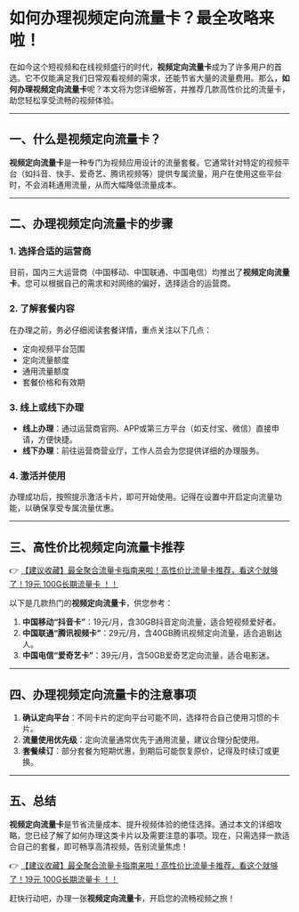 # 如何办理视频定向流量卡？最全攻略来啦！

在如今这个短视频和在线视频盛行的时代，**视频定向流量卡**成为了许多用户的首选。它不仅能满足我们日常观看视频的需求，还能节省大量的流量费用。那么，**如何办理视频定向流量卡**呢？本文将为您详细解答，并推荐几款高性价比的流量卡，助您轻松享受流畅的视频体验。

---

## 一、什么是视频定向流量卡？

**视频定向流量卡**是一种专门为视频应用设计的流量套餐。它通常针对特定的视频平台（如抖音、快手、爱奇艺、腾讯视频等）提供专属流量，用户在使用这些平台时，不会消耗通用流量，从而大幅降低流量成本。

---

## 二、办理视频定向流量卡的步骤

### 1. 选择合适的运营商
目前，国内三大运营商（中国移动、中国联通、中国电信）均推出了**视频定向流量卡**。您可以根据自己的需求和对网络的偏好，选择适合的运营商。

### 2. 了解套餐内容
在办理之前，务必仔细阅读套餐详情，重点关注以下几点：
- 定向视频平台范围
- 定向流量额度
- 通用流量额度
- 套餐价格和有效期

### 3. 线上或线下办理
- **线上办理**：通过运营商官网、APP或第三方平台（如支付宝、微信）直接申请，方便快捷。
- **线下办理**：前往运营商营业厅，工作人员会为您提供详细的办理服务。

### 4. 激活并使用
办理成功后，按照提示激活卡片，即可开始使用。记得在设置中开启定向流量功能，以确保享受专属流量优惠。

---

## 三、高性价比视频定向流量卡推荐

👉 [【建议收藏】最全聚合流量卡指南来啦！高性价比流量卡推荐，看这个就够了！19元 100G长期流量卡 ！！](https://bit.ly/Liuliangka)

以下是几款热门的**视频定向流量卡**，供您参考：
1. **中国移动“抖音卡”**：19元/月，含30GB抖音定向流量，适合短视频爱好者。
2. **中国联通“腾讯视频卡”**：29元/月，含40GB腾讯视频定向流量，适合追剧达人。
3. **中国电信“爱奇艺卡”**：39元/月，含50GB爱奇艺定向流量，适合电影迷。

---

## 四、办理视频定向流量卡的注意事项

1. **确认定向平台**：不同卡片的定向平台可能不同，选择符合自己使用习惯的卡片。
2. **流量使用优先级**：定向流量通常优先于通用流量，建议合理分配使用。
3. **套餐续订**：部分套餐为短期优惠，到期后可能恢复原价，记得及时续订或更换。

---

## 五、总结

**视频定向流量卡**是节省流量成本、提升视频体验的绝佳选择。通过本文的详细攻略，您已经了解了如何办理这类卡片以及需要注意的事项。现在，只需选择一款适合自己的套餐，即可畅享高清视频，告别流量焦虑！

👉 [【建议收藏】最全聚合流量卡指南来啦！高性价比流量卡推荐，看这个就够了！19元 100G长期流量卡 ！！](https://bit.ly/Liuliangka)

赶快行动吧，办理一张**视频定向流量卡**，开启您的流畅视频之旅！
